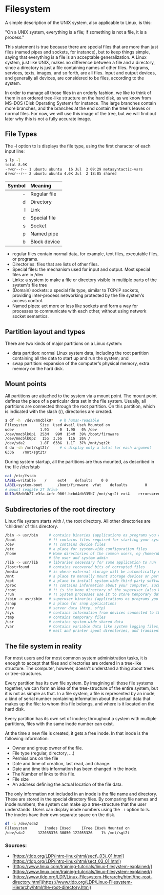 # Filesystem

A simple description of the UNIX system, also applicable to Linux, is this:

"On a UNIX system, everything is a file; if something is not a file, it is a process."

This statement is true because there are special files that are more than just files \(named pipes and sockets, for instance\), but to keep things simple, saying that everything is a file is an acceptable generalization. A Linux system, just like UNIX, makes no difference between a file and a directory, since a directory is just a file containing names of other files. Programs, services, texts, images, and so forth, are all files. Input and output devices, and generally all devices, are considered to be files, according to the system.

In order to manage all those files in an orderly fashion, we like to think of them in an ordered tree-like structure on the hard disk, as we know from MS-DOS \(Disk Operating System\) for instance. The large branches contain more branches, and the branches at the end contain the tree's leaves or normal files. For now, we will use this image of the tree, but we will find out later why this is not a fully accurate image.

## File Types

The -l option to ls displays the file type, using the first character of each input line:

```bash
$ ls -l
total 8.0K
-rwxr--r-- 1 ubuntu ubuntu   16 Jul  2 09:29 metasyntactic-vars
drwxr--r-- 2 ubuntu ubuntu 4.0K Jul  2 18:05 shared
```

| Symbol | Meaning |
| ---: | :--- |
| - | Regular file |
| d | Directory |
| l | Link |
| c | Special file |
| s | Socket |
| p | Named pipe |
| b | Block device |

* regular files contain normal data, for example, text files, executable files, or programs.
* Directories: files that are lists of other files.
* Special files: the mechanism used for input and output. Most special files are in /dev
* Links: a system to make a file or directory visible in multiple parts of the system's file tree
* \(Domain\) sockets: a special file type, similar to TCP/IP sockets, providing inter-process networking protected by the file system's access control.
* Named pipes: act more or less like sockets and form a way for processes to communicate with each other, without using network socket semantics.

## Partition layout and types

There are two kinds of major partitions on a Linux system:

* data partition: normal Linux system data, including the root partition containing all the data to start up and run the system; and
* swap partition: expansion of the computer's physical memory, extra memory on the hard disk.

## Mount points

All partitions are attached to the system via a mount point. The mount point defines the place of a particular data set in the file system. Usually, all partitions are connected through the root partition. On this partition, which is indicated with the slash \(/\), directories are created.

```bash
$ df -h  /dev/mmcblk0*   # h human-readable
Filesystem      Size  Used Avail Use% Mounted on
udev            1.9G     0  1.9G   0% /dev
/dev/mmcblk0p1  253M   99M  154M  39% /boot/firmware
/dev/mmcblk0p2   15G  3.5G   11G  26% /
/dev/sda2       1.8T  633G  1.1T  37% /mnt/sgt2t
$ du -sh /mnt/sgt2t/     # s display only a total for each argument 
633G    /mnt/sgt2t/
```

During system startup, all the partitions are thus mounted, as described in the file /etc/fstab

```bash
cat /etc/fstab 
LABEL=writable    /     ext4    defaults    0 0
LABEL=system-boot       /boot/firmware  vfat    defaults        0       1
# mount seagate 2T drive
UUID=98db3b27-e3fa-4cfe-906f-bcbd4db335b7 /mnt/sgt2t ext4    errors=remount-ro,auto,exec,rw,user 0       0
```

## Subdirectories of the root directory

Linux file system starts with /, the root directory. All other directories are 'children' of this directory.

```bash
/bin -> usr/bin     # contains binaries (applications os programs you can run)
/boot               # !! contains files required for starting your system
/dev                # !! contains device files
/etc                # a place for system-wide configuration files
/home               # Home directories of the common users, eg /home/ubuntu this is accessible to only
                    # the user and system admin
/lib -> usr/lib     # libraries necessary for some application to run
/lost+found         # contains recovered bits of corrupted files
/media              # is where external storage will be automatically mounted when you plug it in and try to access it
/mnt                # a place to manually mount storage devices or partitions
/opt                # a place to install system-wide third party software 
/proc               # !! contains information about your computer, such as information about your CPU
/root               # !! is the home directory of the superuser (also known as the “Administrator”) of the system
/run                # !! System processes use it to store temporary data
/sbin -> usr/sbin   # superuser binaries (applications os programs you can run)
/snap               # a place for snap applications
/srv                # server data (http, sftp)
/sys                # contains information from devices connected to the machine
/tmp                # contains temporary files
/usr                # contains system-wide shared data
/var                # Contains variable data like system logging files, 
                    # mail and printer spool directories, and transient and temporary files
```

## The file system in reality

For most users and for most common system administration tasks, it is enough to accept that files and directories are ordered in a tree-like structure. The computer, however, doesn't understand a thing about trees or tree-structures.

Every partition has its own file system. By imagining all those file systems together, we can form an idea of the tree-structure of the entire system, but it is not as simple as that. In a file system, a file is represented by an inode, a kind of serial number containing information about the actual data that makes up the file: to whom this file belongs, and where is it located on the hard disk.

Every partition has its own set of inodes; throughout a system with multiple partitions, files with the same inode number can exist.

At the time a new file is created, it gets a free inode. In that inode is the following information:

* Owner and group owner of the file.
* File type \(regular, directory, ...\)
* Permissions on the file
* Date and time of creation, last read, and change.
* Date and time this information has been changed in the inode.
* The Number of links to this file.
* File size
* An address defining the actual location of the file data.

The only information not included in an inode is the file name and directory. These are stored in the special directory files. By comparing file names and inode numbers, the system can make up a tree-structure that the user understands. Users can display inode numbers using the `-i` option to ls. The inodes have their own separate space on the disk.

```bash
df -i /dev/sda2 
Filesystem        Inodes IUsed     IFree IUse% Mounted on
/dev/sda2      122085376 30050 122055326    1% /mnt/sgt2t
```

### Sources:

* [https://tldp.org/LDP/intro-linux/html/sect\_03\_01.html](https://tldp.org/LDP/intro-linux/html/sect_03_01.html)
* [https://www.linux.com/training-tutorials/linux-filesystem-explained/](https://www.linux.com/training-tutorials/linux-filesystem-explained/)  
* [https://www.tldp.org/LDP/Linux-Filesystem-Hierarchy/html/the-root-directory.html](https://www.tldp.org/LDP/Linux-Filesystem-Hierarchy/html/the-root-directory.html)

